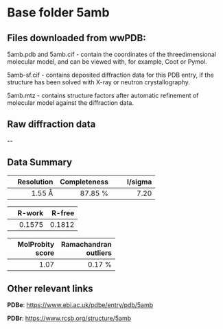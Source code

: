 # Base folder 5amb

## Files downloaded from wwPDB:

5amb.pdb and 5amb.cif - contain the coordinates of the threedimensional molecular model, and can be viewed with, for example, Coot or Pymol.

5amb-sf.cif - contains deposited diffraction data for this PDB entry, if the structure has been solved with X-ray or neutron crystallography.

5amb.mtz - contains structure factors after automatic refinement of molecular model against the diffraction data.

## Raw diffraction data

--<br> 

## Data Summary
|   | Resolution | Completeness| I/sigma |
|---|-------------:|----------------:|--------------:|
|   |1.55 Å|87.85 %|<img width=50/>7.20 |

|   | **R-work**| **R-free**   
|---|-------------:|----------------:|           
||0.1575|0.1812|

|   |**MolProbity<br>score**| **Ramachandran<br>outliers** 
|---|-------------:|----------------:|
||1.07|0.17 %|

## Other relevant links 
**PDBe**:  https://www.ebi.ac.uk/pdbe/entry/pdb/5amb
 
**PDBr**: https://www.rcsb.org/structure/5amb 

